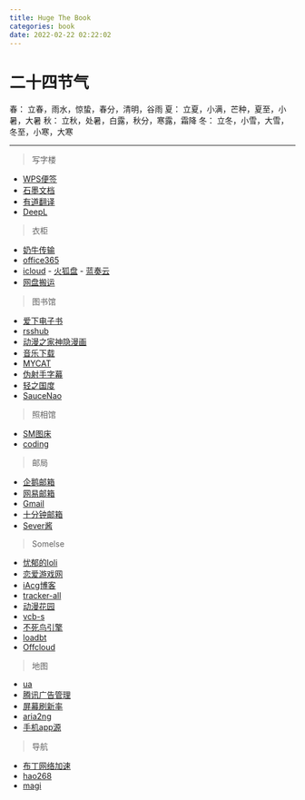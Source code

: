 ```yaml
---
title: Huge The Book
categories: book
date: 2022-02-22 02:22:02
---
```


# 二十四节气

春： 立春，雨水，惊蛰，春分，清明，谷雨
夏： 立夏，小满，芒种，夏至，小暑，大暑
秋： 立秋，处暑，白露，秋分，寒露，霜降
冬： 立冬，小雪，大雪，冬至，小寒，大寒

---

> 写字楼

- [WPS便签](https://note.wps.cn)
- [石墨文档](https://shimo.im)
- [有道翻译](http://m.youdao.com/translate)
- [DeepL](https://www.deepl.com/translator)

> 衣柜

- [奶牛传输](https://cowtransfer.com)
- [office365](https://www.office.com)
- [icloud](https://icloud.com)
- [火狐盘](https://send.firefox.com)
- [蓝奏云](https://www.lanzou.com)
- [网盘搬运](https://www.multcloud.com)

> 图书馆

- [爱下电子书](https://m.aixdzs.com)
- [rsshub](https://docs.rsshub.app)
- [动漫之家神隐漫画](https://dmzj.nsapps.cn)
- [音乐下载](https://tool.liumingye.cn/music)
- [MYCAT](https://www.mvcat.com)
- [伪射手字幕](https://assrt.net)
- [轻之国度](https://www.lightnovel.cn)
- [SauceNao](https://saucenao.com)

> 照相馆

- [SM图床](https://sm.ms)
- [coding](https://nibazshab.coding.net)

> 邮局

- [企鹅邮箱](https://mail.qq.com)
- [网易邮箱](https://mail.yeah.net)
- [Gmail](https://mail.google.com)
- [十分钟邮箱](https://10minutemail.net)
- [Sever酱](http://sc.ftqq.com)

> Somelse

- [忧郁的loli](https://www.hhgal.com)
- [恋爱游戏网](https://www.lianaiyx.com)
- [iAcg博客](https://iacg.rip)
- [tracker-all](https://trackerslist.com/all.txt)
- [动漫花园](https://www.dongmanhuayuan.com)
- [vcb-s](https://vcb-s.com)
- [不死鸟引擎](https://hao.su/909)
- [loadbt](https://www.loadbt.com/files)
- [Offcloud](https://www.offcloud.com)

> 地图

- [ua](http://service.spiritsoft.cn/ua.html)
- [腾讯广告管理](https://privacy.qq.com/yszc-m.htm)
- [屏幕刷新率](https://www.testufo.com)
- [aria2ng](http://aria2.net)
- [手机app源](http://ku.mumuceo.com)

> 导航

- [布丁网络加速](https://pud.kaolay.com)
- [hao268](https://hao268.com)
- [magi](https://magi.com)